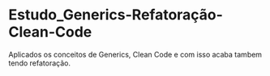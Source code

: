 # Estudo_Generics-Refatoração-Clean-Code
Aplicados os conceitos de Generics, Clean Code e com isso acaba tambem tendo refatoração.
